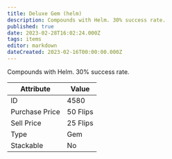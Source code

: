```yaml
---
title: Deluxe Gem (helm)
description: Compounds with Helm. 30% success rate.
published: true
date: 2023-02-28T16:02:24.000Z
tags: items
editor: markdown
dateCreated: 2023-02-16T00:00:00.000Z
---
```


Compounds with Helm. 30% success rate.

|Attribute|Value|
|-|-|
|ID|4580|
|Purchase Price|50 Flips|
|Sell Price|25 Flips|
|Type|Gem|
|Stackable|No|

